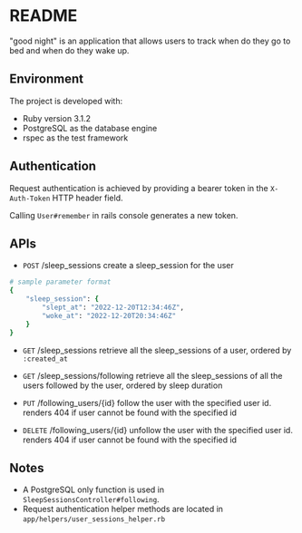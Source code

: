 # README

"good night" is an application that allows users to track when do they go to bed and when do they wake up.

## Environment

The project is developed with:

- Ruby version 3.1.2
- PostgreSQL as the database engine
- rspec as the test framework

## Authentication
Request authentication is achieved by providing a bearer token in the `X-Auth-Token` HTTP header field.

Calling `User#remember` in rails console generates a new token.

## APIs
- `POST` /sleep_sessions
create a sleep_session for the user
```ruby
# sample parameter format
{
    "sleep_session": {
        "slept_at": "2022-12-20T12:34:46Z",
        "woke_at": "2022-12-20T20:34:46Z"
    }
}
```
- `GET` /sleep_sessions
retrieve all the sleep_sessions of a user, ordered by `:created_at`
- `GET` /sleep_sessions/following
retrieve all the sleep_sessions of all the users followed by the user, ordered by sleep duration

- `PUT` /following_users/{id}
follow the user with the specified user id.
renders 404 if user cannot be found with the specified id

- `DELETE` /following_users/{id}
unfollow the user with the specified user id.
renders 404 if user cannot be found with the specified id

## Notes
- A PostgreSQL only function is used in `SleepSessionsController#following`.
- Request authentication helper methods are located in `app/helpers/user_sessions_helper.rb`
